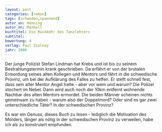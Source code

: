 ```yaml
---
layout: post
categories: [roman]
tags: [schweden,spannend]
autor_vn: Henning 
autor_nn: Mankell
buchtitel: Die Rückkehr des Tanzlehrers
subtitel:
bewertung: 4
verlag: Paul Zsolnay
jahr: 2000
---
```


Der junge Polizist Stefan Lindman hat Krebs und ist bis zu seinem Bestrahlungstermin krank geschrieben. Da erfährt er von der brutalen Ermordung seines alten Kollegen und Mentors und fährt in die schwedische Provinz, um bei der Aufklärung des Falles zu helfen. Er stellt schnell fest, dass sein alter Mentor Angst hatte - aber vor wem und warum?
Die Polizei stochert im Nebel. Dann wird auch noch der 10km entfernt wohnende Nachbar des alten Mentors ermordet. Die beiden Männer scheinen nichts gemeinsam zu haben - warum also der Doppelmord? Oder sind es gar zwei unterschiedliche Täter? In der schwedischen Provinz?

Es war ein Genuss, dieses Buch zu lesen - lediglich die Motivation des Mörders, länger als nötig in der schwedischen Provinz zu verweilen, habe ich als zu konstruiert empfunden.
